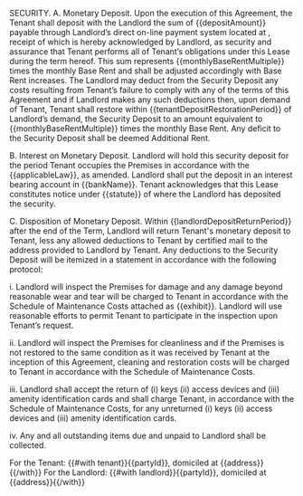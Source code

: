 SECURITY. A. Monetary Deposit. Upon the execution of this Agreement, the Tenant shall deposit with the Landlord the sum of {{depositAmount}} payable through Landlord’s direct on-line payment system located at , receipt of which is hereby acknowledged by Landlord, as security and assurance that Tenant performs all of Tenant’s obligations under this Lease during the term hereof. This sum represents {{monthlyBaseRentMultiple}} times the monthly Base Rent and shall be adjusted accordingly with Base Rent increases. The Landlord may deduct from the Security Deposit any costs resulting from Tenant’s failure to comply with any of the terms of this Agreement and if Landlord makes any such deductions then, upon demand of Tenant, Tenant shall restore within {{tenantDepositRestorationPeriod}} of Landlord’s demand, the Security Deposit to an amount equivalent to {{monthlyBaseRentMultiple}} times the monthly Base Rent. Any deficit to the Security Deposit shall be deemed Additional Rent.

B. Interest on Monetary Deposit. Landlord will hold this security deposit for the period Tenant occupies the Premises in accordance with the {{applicableLaw}}, as amended. Landlord shall put the deposit in an interest bearing account in {{bankName}}. Tenant acknowledges that this Lease constitutes notice under {{statute}} of where the Landlord has deposited the security.

C. Disposition of Monetary Deposit. Within {{landlordDepositReturnPeriod}} after the end of the Term, Landlord will return Tenant's monetary deposit to Tenant, less any allowed deductions to Tenant by certified mail to the address provided to Landlord by Tenant. Any deductions to the Security Deposit will be itemized in a statement in accordance with the following protocol:

i. Landlord will inspect the Premises for damage and any damage beyond reasonable wear and tear will be charged to Tenant in accordance with the Schedule of Maintenance Costs attached as {{exhibit}}. Landlord will use reasonable efforts to permit Tenant to participate in the inspection upon Tenant’s request.

ii. Landlord will inspect the Premises for cleanliness and if the Premises is not restored to the same condition as it was received by Tenant at the inception of this Agreement, cleaning and restoration costs will be charged to Tenant in accordance with the Schedule of Maintenance Costs.

iii. Landlord shall accept the return of (i) keys (ii) access devices and (iii) amenity identification cards and shall charge Tenant, in accordance with the Schedule of Maintenance Costs, for any unreturned (i) keys (ii) access devices and (iii) amenity identification cards.

iv. Any and all outstanding items due and unpaid to Landlord shall be collected.

For the Tenant: {{#with tenant}}{{partyId}}, domiciled at {{address}}{{/with}}
For the Landlord: {{#with landlord}}{{partyId}}, domiciled at {{address}}{{/with}}
